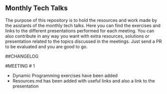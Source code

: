 ## Monthly Tech Talks

The purpose of this repository is to hold the resources and work made by the asistants of the monthly tech talks. Here you can find the exercises and links to the different presentations performed for each meeting. You can also contribute in any way you want with extra resources, solutions or presentation related to the topics discussed in the meetings. Just send a PR to be evaluated and you are good to go.

##CHANGELOG  

#MEETING # 1
* Dynamic Programming exercises have been added
* Resources.md has been added with useful links and also a link to the presentation